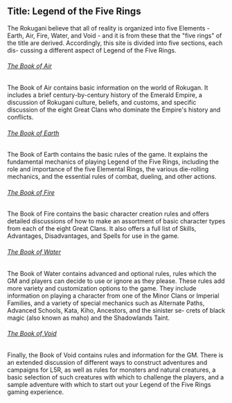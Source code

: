 Title: Legend of the Five Rings
---

The Rokugani believe that all of reality is organized
into five Elements - Earth, Air, Fire, Water, and Void - and
it is from these that the "five rings" of the title are derived.
Accordingly, this site is divided into five sections, each dis-
cussing a different aspect of Legend of the Five Rings.

###### [The Book of Air](/book-of-air) 
The Book of Air contains basic information on the world of
Rokugan. It includes a brief century-by-century history of the
Emerald Empire, a discussion of Rokugani culture, beliefs, and
customs, and specific discussion of the eight Great Clans who
dominate the Empire's history and conflicts.

###### [The Book of Earth](/book-of-earth) 
The Book of Earth contains the basic rules of the game.
It explains the fundamental mechanics of playing Legend of
the Five Rings, including the role and importance of the five
Elemental Rings, the various die-rolling mechanics, and the
essential rules of combat, dueling, and other actions.

###### [The Book of Fire](/l5r/book-of-fire) 
The Book of Fire contains the basic character creation rules
and offers detailed discussions of how to make an assortment
of basic character types from each of the eight Great Clans. It
also offers a full list of Skills, Advantages, Disadvantages, and
Spells for use in the game.

###### [The Book of Water](/book-of-water) 
The Book of Water contains advanced and optional rules,
rules which the GM and players can decide to use or ignore as
they please. These rules add more variety and customization
options to the game. They include information on playing a
character from one of the Minor Clans or Imperial Families,
and a variety of special mechanics such as Alternate Paths,
Advanced Schools, Kata, Kiho, Ancestors, and the sinister se-
crets of black magic (also known as maho) and the Shadowlands Taint.

###### [The Book of Void](/book-of-void) 
Finally, the Book of Void contains rules and information for
the GM. There is an extended discussion of different ways to
construct adventures and campaigns for L5R, as well as rules
for monsters and natural creatures, a basic selection of such
creatures with which to challenge the players, and a sample
adventure with which to start out your Legend of the Five
Rings gaming experience.